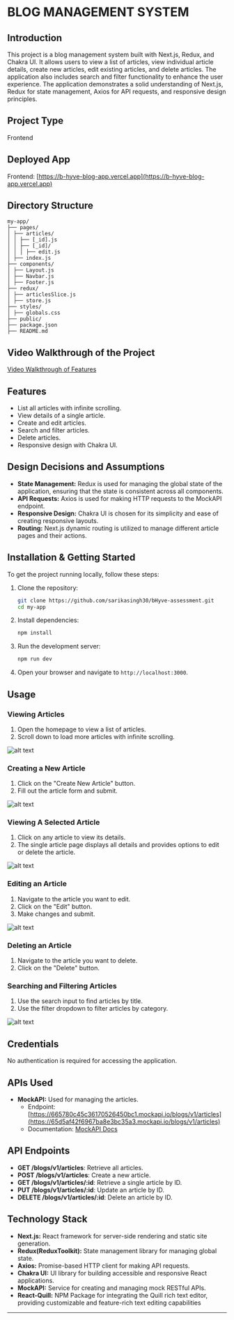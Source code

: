 # BLOG MANAGEMENT SYSTEM

## Introduction

This project is a blog management system built with Next.js, Redux, and Chakra UI. It allows users to view a list of articles, view individual article details, create new articles, edit existing articles, and delete articles. The application also includes search and filter functionality to enhance the user experience. The application demonstrates a solid understanding of Next.js, Redux for state management, Axios for API requests, and responsive design principles.

## Project Type

Frontend

## Deployed App

Frontend: [https://b-hyve-blog-app.vercel.app](https://b-hyve-blog-app.vercel.app)

## Directory Structure

    my-app/
    ├── pages/
    │ ├── articles/
    │ │ ├── [_id].js
    │ │ ├── [_id]/
    │ │ │ ├── edit.js
    │ ├── index.js
    ├── components/
    │ ├── Layout.js
    │ ├── Navbar.js
    │ ├── Footer.js
    ├── redux/
    │ ├── articlesSlice.js
    │ ├── store.js
    ├── styles/
    │ ├── globals.css
    ├── public/
    ├── package.json
    ├── README.md


## Video Walkthrough of the Project

[Video Walkthrough of Features](https://drive.google.com/file/d/1CSldITk-ctrZj7k-bFzTWRjpr2ZAHXzX/view?usp=sharing)

## Features

- List all articles with infinite scrolling.
- View details of a single article.
- Create and edit articles.
- Search and filter articles.
- Delete articles.
- Responsive design with Chakra UI.

## Design Decisions and Assumptions

- **State Management:** Redux is used for managing the global state of the application, ensuring that the state is consistent across all components.
- **API Requests:** Axios is used for making HTTP requests to the MockAPI endpoint.
- **Responsive Design:** Chakra UI is chosen for its simplicity and ease of creating responsive layouts.
- **Routing:** Next.js dynamic routing is utilized to manage different article pages and their actions.

## Installation & Getting Started

To get the project running locally, follow these steps:

1. Clone the repository:
    ```bash
    git clone https://github.com/sarikasingh30/bHyve-assessment.git
    cd my-app
    ```

2. Install dependencies:
    ```bash
    npm install
    ```

3. Run the development server:
    ```bash
    npm run dev
    ```

4. Open your browser and navigate to `http://localhost:3000`.

## Usage

### Viewing Articles

1. Open the homepage to view a list of articles.
2. Scroll down to load more articles with infinite scrolling.

![alt text](./assets/image.png)

### Creating a New Article

1. Click on the "Create New Article" button.
2. Fill out the article form and submit.

![alt text](./assets/image1.png)

### Viewing A Selected Article

1. Click on any article to view its details.
2. The single article page displays all details and provides options to edit or delete the article.

![alt text](./assets/image2.png)

### Editing an Article

1. Navigate to the article you want to edit.
2. Click on the "Edit" button.
3. Make changes and submit.

![alt text](./assets/image3.png)

### Deleting an Article

1. Navigate to the article you want to delete.
2. Click on the "Delete" button.

### Searching and Filtering Articles

1. Use the search input to find articles by title.
2. Use the filter dropdown to filter articles by category.

![alt text](./assets/image4.png)

## Credentials
No authentication is required for accessing the application.

## APIs Used

- **MockAPI:** Used for managing the articles.
  - Endpoint: [https://665780c45c36170526450bc1.mockapi.io/blogs/v1/articles](https://65d5af42f6967ba8e3bc35a3.mockapi.io/blogs/v1/articles)
  - Documentation: [MockAPI Docs](https://github.com/mockapi-io/docs/wiki)

## API Endpoints

- **GET /blogs/v1/articles**: Retrieve all articles.
- **POST /blogs/v1/articles**: Create a new article.
- **GET /blogs/v1/articles/:id**: Retrieve a single article by ID.
- **PUT /blogs/v1/articles/:id**: Update an article by ID.
- **DELETE /blogs/v1/articles/:id**: Delete an article by ID.

## Technology Stack

- **Next.js:** React framework for server-side rendering and static site generation.
- **Redux(ReduxToolkit):** State management library for managing global state.
- **Axios:** Promise-based HTTP client for making API requests.
- **Chakra UI:** UI library for building accessible and responsive React applications.
- **MockAPI:** Service for creating and managing mock RESTful APIs.
- **React-Quill:** NPM Package for integrating the Quill rich text editor, providing customizable and feature-rich text editing capabilities 

---
